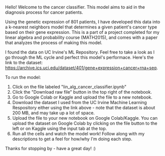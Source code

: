 Hello! Welcome to the cancer classifier. This model aims to aid in the diagnosis process for cancer patients.

Using the genetic expression of 801 patients, I have developed this data into a k-nearest neighbors model that determines a given patient's cancer type based on their gene expression. This is a part of a project completed for my linear algebra and probability course (MATH2015), and comes with a paper that analyzes the process of making this model.

I found the data on UC Irvine's ML Repository. Feel free to take a look as I go through the ML cycle and perfect this model's performace. Here's the link to the dataset: https://archive.ics.uci.edu/dataset/401/gene+expression+cancer+rna+seq.

To run the model:
1. Click on the file labeled "lin_alg_cancer_classifier.ipynb"
2. Click the "Download raw file" button in the top right of the notebook.
3. Go to Google Colab or Kaggle and upload the file to a new notebook.
4. Download the dataset I used from the UC Irvine Machine Learning Respository either using the link above - note that the dataset is about 200 MB, and may take up a lot of space.
5. Upload the file to your new notebook on Google Colab/Kaggle. You can upload the dataset on Google Colab by clicking on the file button to the left or on Kaggle using the input tab at the top.
6. Run all the cells and watch the model work! Follow along with my descriptions to get a feel for how/why I'm doing each step.

Thanks for stopping by - have a great day! :)
